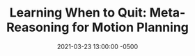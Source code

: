 ---
layout: post
title: "Learning When to Quit: Meta-Reasoning for Motion Planning"
authors: Yoonchang Sung, Leslie Pack Kaelbling, and Tomas Lozano-P'erez
venue: IROS, 2021
published: 2021-03-07 13:00:00 -0500
link: https://arxiv.org/abs/2103.04374
date: 2021-03-23 13:00:00 -0500
location: Online
leader: Yan Ding
tags:
- Task-Motion Planning
- Learning
---